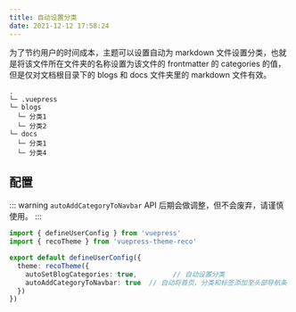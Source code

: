 ```yaml
---
title: 自动设置分类
date: 2021-12-12 17:58:24
---
```


为了节约用户的时间成本，主题可以设置自动为 markdown 文件设置分类，也就是将该文件所在文件夹的名称设置为该文件的 frontmatter 的 categories 的值，但是仅对文档根目录下的 blogs 和 docs 文件夹里的 markdown 文件有效。

```
.
└─ .vuepress
└─ blogs
  └─ 分类1
  └─ 分类2
└─ docs
  └─ 分类1
  └─ 分类4
```

## 配置

::: warning
`autoAddCategoryToNavbar` API 后期会做调整，但不会废弃，请谨慎使用。
:::

```ts
import { defineUserConfig } from 'vuepress'
import { recoTheme } from 'vuepress-theme-reco'

export default defineUserConfig({
  theme: recoTheme({
    autoSetBlogCategories: true,         // 自动设置分类
    autoAddCategoryToNavbar: true  // 自动将首页、分类和标签添加至头部导航条
  })
})
```